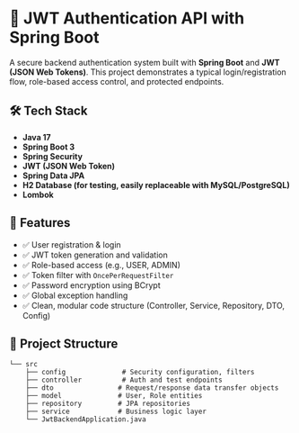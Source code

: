 # 🔐 JWT Authentication API with Spring Boot

A secure backend authentication system built with **Spring Boot** and **JWT (JSON Web Tokens)**. This project demonstrates a typical login/registration flow, role-based access control, and protected endpoints.

## 🛠️ Tech Stack

- **Java 17**
- **Spring Boot 3**
- **Spring Security**
- **JWT (JSON Web Token)**
- **Spring Data JPA**
- **H2 Database (for testing, easily replaceable with MySQL/PostgreSQL)**
- **Lombok**

## 🔐 Features

- ✅ User registration & login
- ✅ JWT token generation and validation
- ✅ Role-based access (e.g., USER, ADMIN)
- ✅ Token filter with `OncePerRequestFilter`
- ✅ Password encryption using BCrypt
- ✅ Global exception handling
- ✅ Clean, modular code structure (Controller, Service, Repository, DTO, Config)

## 📂 Project Structure

```plaintext
└── src
    ├── config              # Security configuration, filters
    ├── controller          # Auth and test endpoints
    ├── dto                # Request/response data transfer objects
    ├── model              # User, Role entities
    ├── repository         # JPA repositories
    ├── service            # Business logic layer
    └── JwtBackendApplication.java

